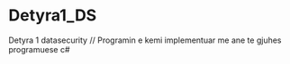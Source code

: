 # Detyra1_DS
Detyra 1 datasecurity // Programin e kemi implementuar me ane te gjuhes programuese c#

